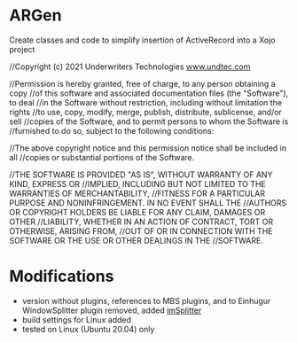 # ARGen
Create classes and code to simplify insertion of ActiveRecord into a Xojo project


//Copyright (c) 2021 Underwriters Technologies   www.undtec.com

//Permission is hereby granted, free of charge, to any person obtaining a copy
//of this software and associated documentation files (the "Software"), to deal
//in the Software without restriction, including without limitation the rights
//to use, copy, modify, merge, publish, distribute, sublicense, and/or sell
//copies of the Software, and to permit persons to whom the Software is
//furnished to do so, subject to the following conditions:

//The above copyright notice and this permission notice shall be included in all
//copies or substantial portions of the Software.

//THE SOFTWARE IS PROVIDED "AS IS", WITHOUT WARRANTY OF ANY KIND, EXPRESS OR
//IMPLIED, INCLUDING BUT NOT LIMITED TO THE WARRANTIES OF MERCHANTABILITY,
//FITNESS FOR A PARTICULAR PURPOSE AND NONINFRINGEMENT. IN NO EVENT SHALL THE
//AUTHORS OR COPYRIGHT HOLDERS BE LIABLE FOR ANY CLAIM, DAMAGES OR OTHER
//LIABILITY, WHETHER IN AN ACTION OF CONTRACT, TORT OR OTHERWISE, ARISING FROM,
//OUT OF OR IN CONNECTION WITH THE SOFTWARE OR THE USE OR OTHER DEALINGS IN THE
//SOFTWARE.

# Modifications

- version without plugins, references to MBS plugins, and to Einhugur WindowSplitter
  plugin removed, added [imSplitter](https://github.com/oleman108/imSplitter)
- build settings for Linux added
- tested on Linux (Ubuntu 20.04) only

